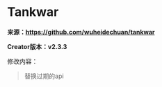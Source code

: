 # Tankwar

**来源：https://github.com/wuheidechuan/tankwar**

**Creator版本：v2.3.3**

修改内容：

>  替换过期的api
